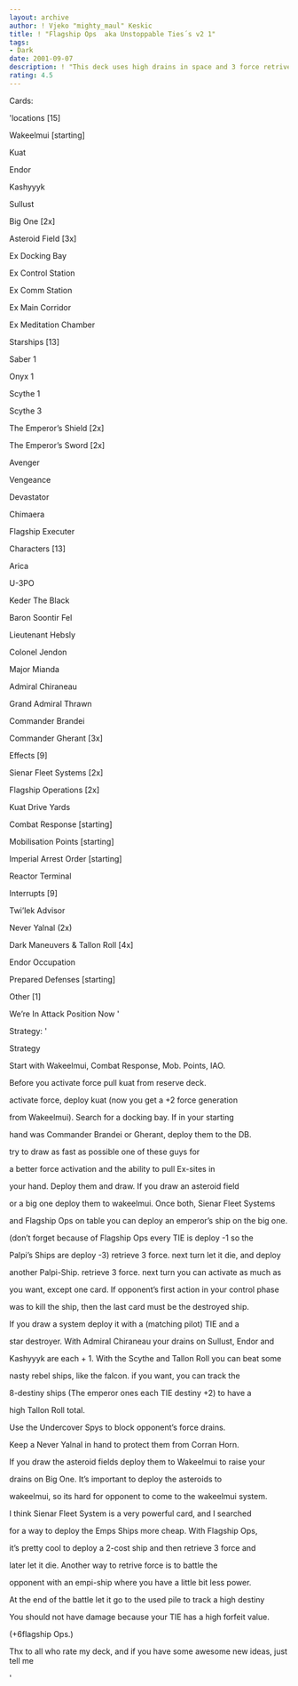```yaml
---
layout: archive
author: ! Vjeko "mighty_maul" Keskic
title: ! "Flagship Ops  aka Unstoppable Ties´s v2 1"
tags:
- Dark
date: 2001-09-07
description: ! "This deck uses high drains in space and 3 force retrive every turn."
rating: 4.5
---
```

Cards: 

'locations [15]


Wakeelmui [starting]

Kuat

Endor

Kashyyyk

Sullust

Big One [2x]

Asteroid Field [3x]

Ex Docking Bay

Ex Control Station

Ex Comm Station

Ex Main Corridor

Ex Meditation Chamber


Starships [13]


Saber 1

Onyx 1

Scythe 1

Scythe 3

The Emperor’s Shield [2x]

The Emperor’s Sword [2x]

Avenger

Vengeance

Devastator

Chimaera

Flagship Executer


Characters [13]


Arica

U-3PO

Keder The Black

Baron Soontir Fel

Lieutenant Hebsly	

Colonel Jendon	

Major Mianda

Admiral Chiraneau

Grand Admiral Thrawn

Commander Brandei

Commander Gherant [3x]


Effects [9]


Sienar Fleet Systems [2x]

Flagship Operations [2x]

Kuat Drive Yards

Combat Response [starting]

Mobilisation Points [starting]

Imperial Arrest Order [starting]

Reactor Terminal


Interrupts [9]


Twi’lek Advisor 

Never Yalnal (2x)

Dark Maneuvers & Tallon Roll [4x]

Endor Occupation

Prepared Defenses [starting]


Other [1]


We’re In Attack Position Now	 '

Strategy: '

 
Strategy 	


Start with Wakeelmui, Combat Response, Mob. Points, IAO.

Before you activate force pull kuat from reserve deck.

activate force, deploy kuat (now you get a +2 force generation

from Wakeelmui). Search for a docking bay. If in your starting

hand was Commander Brandei or Gherant, deploy them to the DB.

try to draw as fast as possible one of these guys for

a better force activation and the ability to pull Ex-sites in

your hand. Deploy them and draw. If you draw an asteroid field

or a big one deploy them to wakeelmui. Once both, Sienar Fleet Systems

and Flagship Ops on table you can deploy an emperor’s ship on the big one.

(don’t forget because of Flagship Ops every TIE is deploy -1 so the

Palpi’s Ships are deploy -3) retrieve 3 force. next turn let it die, and deploy 

another Palpi-Ship. retrieve 3 force. next turn you can activate as much as 

you want, except one card. If opponent’s first action in your control phase 

was to kill the ship, then the last card must be the destroyed ship. 

If you draw a system deploy it with a (matching pilot) TIE and a

star destroyer. With Admiral Chiraneau your drains on Sullust, Endor and 

Kashyyyk are each + 1. With the Scythe and Tallon Roll you can beat some

nasty rebel ships, like the falcon. if you want, you can track the

8-destiny ships (The emperor ones each TIE destiny +2) to have a 

high Tallon Roll total. 

Use the Undercover Spys to block opponent’s force drains.

Keep a Never Yalnal in hand to protect them from Corran Horn.

If you draw the asteroid fields deploy them to Wakeelmui to raise your

drains on Big One. It’s important to deploy the asteroids to 

wakeelmui, so its hard for opponent to come to the wakeelmui system.

I think Sienar Fleet System is a very powerful card, and I searched

for a way to deploy the Emps Ships more cheap. With Flagship Ops,

it’s pretty cool to deploy a 2-cost ship and then retrieve 3 force and

later let it die. Another way to retrive force is to battle the

opponent with an empi-ship where you have a little bit less power. 

At the end of the battle let it go to the used pile to track a high destiny

You should not have damage because your TIE has a high forfeit value.

(+6flagship Ops.)



Thx to all who rate my deck, and if you have some awesome new ideas, just tell me 

'